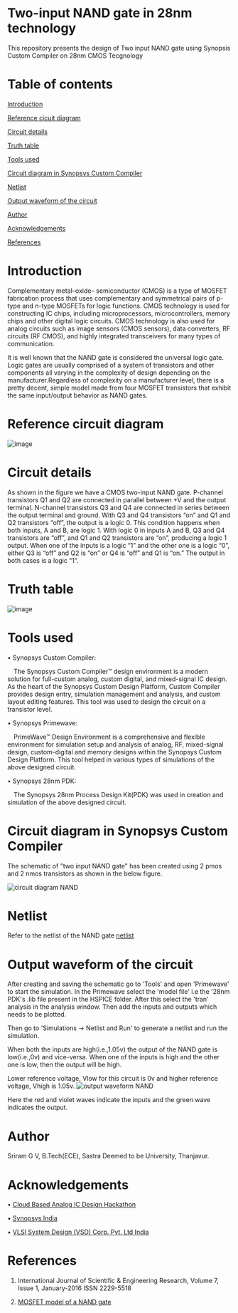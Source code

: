  #  Two-input NAND gate in 28nm technology
This repository presents the design of Two input NAND gate using Synopsis Custom Compiler on 28nm CMOS Tecgnology
# Table of contents
[Introduction](https://github.com/Sriram68/two-input-NANDgate/blob/main/README.md#introduction)

[Reference cicuit diagram](https://github.com/Sriram68/two-input-NANDgate#reference-circuit-diagram)

[Circuit details](https://github.com/Sriram68/two-input-NANDgate#circuit-details)

[Truth table](https://github.com/Sriram68/two-input-NANDgate/blob/main/README.md#truth-table)

[Tools used](https://github.com/Sriram68/two-input-NANDgate/blob/main/README.md#tools-used)

[Circuit diagram in Synopsys Custom Compiler](https://github.com/Sriram68/two-input-NANDgate/blob/main/README.md#circuit-diagram-in-synopsys-custom-compiler)

[Netlist](https://github.com/Sriram68/two-input-NANDgate/blob/main/README.md#netlist)

[Output waveform of the circuit](https://github.com/Sriram68/two-input-NANDgate/blob/main/README.md#output-waveform-of-the-circuit)

[Author](https://github.com/Sriram68/two-input-NANDgate/blob/main/README.md#author)

[Acknowledgements](https://github.com/Sriram68/two-input-NANDgate/blob/main/README.md#acknowledgements)

[References](https://github.com/Sriram68/two-input-NANDgate/blob/main/README.md#references)

# Introduction
   Complementary metal–oxide–
semiconductor (CMOS) is a type of MOSFET
fabrication process that uses complementary and
symmetrical pairs of p-type and n-type MOSFETs
for logic functions. CMOS technology is used for
constructing IC chips, including microprocessors,
microcontrollers, memory chips and other digital
logic circuits. CMOS technology is also used for
analog circuits such as image sensors (CMOS
sensors), data converters, RF circuits (RF
CMOS), and highly integrated transceivers for
many types of communication.

It is well known that the NAND gate is considered the universal logic gate. Logic gates are usually comprised of a system of transistors and other components all varying in the complexity of design depending on the manufacturer.Regardless of complexity on a manufacturer level, there is a pretty decent, simple model made from four MOSFET transistors that exhibit the same input/output behavior as NAND gates.
# Reference circuit diagram
![image](https://user-images.githubusercontent.com/100473775/155977790-f91fabbf-01cc-422f-998c-af3a539cf38b.png)
# Circuit details
As shown in the figure we have a CMOS two-input NAND
gate. P-channel transistors Q1 and Q2 are
connected in parallel between +V and the output
terminal. N-channel transistors Q3 and Q4 are
connected in series between the output terminal
and ground. With Q3 and Q4 transistors “on” and
Q1 and Q2 transistors “off”, the output is a logic
0. This condition happens when both inputs, A
and B, are logic 1.
With logic 0 in inputs A and B, Q3 and Q4
transistors are “off”, and Q1 and Q2 transistors
are “on”, producing a logic 1 output.
When one of the inputs is a logic “1” and the
other one is a logic “0”, either Q3 is “off” and Q2
is “on” or Q4 is “off” and Q1 is “on.” The output
in both cases is a logic “1”.
# Truth table
![image](https://user-images.githubusercontent.com/100473775/155979567-eb7ce9dc-68f0-4985-a433-2292b0ae5cbe.png)
# Tools used
• Synopsys Custom Compiler:

 The Synopsys Custom Compiler™ design environment is a modern solution for full-custom analog, custom digital, and mixed-signal IC design. As the heart of the Synopsys Custom Design Platform, Custom Compiler provides design entry, simulation management and analysis, and custom layout editing features. This tool was used to design the circuit on a transistor level.

• Synopsys Primewave:

 PrimeWave™ Design Environment is a comprehensive and flexible environment for simulation setup and analysis of analog, RF, mixed-signal design, custom-digital and memory designs within the Synopsys Custom Design Platform. This tool helped in various types of simulations of the above designed circuit.

• Synopsys 28nm PDK:

 The Synopsys 28nm Process Design Kit(PDK) was used in creation and simulation of the above designed circuit.

 # Circuit diagram in Synopsys Custom Compiler
 
The schematic of "two input NAND gate" has been created using 2 pmos and 2 nmos transistors as shown in the below figure.


 ![circuit diagram NAND](https://user-images.githubusercontent.com/100473775/156037022-8d4d4da2-7315-450d-9943-69893bd65114.png)

 
 # Netlist
 Refer to the netlist of the NAND gate [netlist](https://github.com/Sriram68/two-input-NANDgate/blob/main/NAND.cir.out)
 
 # Output waveform of the circuit
 After creating and saving the schematic go to 'Tools' and open 'Primewave' to start the simulation. In the Primewave select the 'model file' i.e the '28nm PDK's .lib file present in the HSPICE folder. After this select the 'tran' analysis in the analysis window. Then add the inputs and outputs which needs to be plotted.
 
Then go to 'Simulations -> Netlist and Run' to generate a netlist and run the simulation.

When both the inputs are high(i.e.,1.05v) the output of the NAND gate is low(i.e.,0v) and vice-versa. When one of the inputs is high and the other one is low, then the output will be high.

Lower reference voltage, Vlow for this circuit is 0v and higher reference voltage, Vhigh is 1.05v.
 ![output waveform NAND](https://user-images.githubusercontent.com/100473775/156036923-d9ea5e16-abef-413e-aec3-c02d695bee6f.png)

 Here the red and violet waves indicate the inputs and the green wave indicates the output.
 # Author
 
 Sriram G V, B.Tech(ECE), Sastra Deemed to be University, Thanjavur.
 # Acknowledgements
• [Cloud Based Analog IC Design Hackathon](https://www.iith.ac.in/events/2022/02/15/Cloud-Based-Analog-IC-Design-Hackathon/)
 
• [Synopsys India](https://www.synopsys.com/)

• [VLSI System Design (VSD) Corp. Pvt. Ltd India](https://www.vlsisystemdesign.com/)
# References
1. International Journal of Scientific &
Engineering Research, Volume 7, Issue 1,
January-2016 ISSN 2229-5518

2. [MOSFET model of a NAND gate](https://forum.digikey.com/t/a-mosfet-model-of-a-nand-gate/13998)
 
